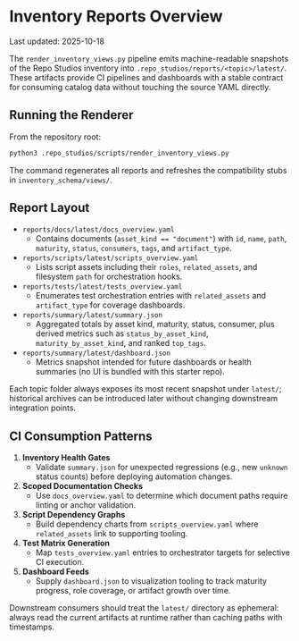 # Inventory Reports Overview

Last updated: 2025-10-18

The `render_inventory_views.py` pipeline emits machine-readable snapshots of the Repo Studios inventory into `.repo_studios/reports/<topic>/latest/`. These artifacts provide CI pipelines and dashboards with a stable contract for consuming catalog data without touching the source YAML directly.

## Running the Renderer

From the repository root:

```bash
python3 .repo_studios/scripts/render_inventory_views.py
```

The command regenerates all reports and refreshes the compatibility stubs in `inventory_schema/views/`.

## Report Layout

- `reports/docs/latest/docs_overview.yaml`
  - Contains documents (`asset_kind == "document"`) with `id`, `name`, `path`, `maturity`, `status`, `consumers`, `tags`, and `artifact_type`.
- `reports/scripts/latest/scripts_overview.yaml`
  - Lists script assets including their `roles`, `related_assets`, and filesystem `path` for orchestration hooks.
- `reports/tests/latest/tests_overview.yaml`
  - Enumerates test orchestration entries with `related_assets` and `artifact_type` for coverage dashboards.
- `reports/summary/latest/summary.json`
  - Aggregated totals by asset kind, maturity, status, consumer, plus derived metrics such as `status_by_asset_kind`, `maturity_by_asset_kind`, and ranked `top_tags`.
- `reports/summary/latest/dashboard.json`
  - Metrics snapshot intended for future dashboards or health summaries (no UI is bundled with this starter repo).

Each topic folder always exposes its most recent snapshot under `latest/`; historical archives can be introduced later without changing downstream integration points.

## CI Consumption Patterns

1. **Inventory Health Gates**
   - Validate `summary.json` for unexpected regressions (e.g., new `unknown` status counts) before deploying automation changes.
2. **Scoped Documentation Checks**
   - Use `docs_overview.yaml` to determine which document paths require linting or anchor validation.
3. **Script Dependency Graphs**
   - Build dependency charts from `scripts_overview.yaml` where `related_assets` link to supporting tooling.
4. **Test Matrix Generation**
   - Map `tests_overview.yaml` entries to orchestrator targets for selective CI execution.
5. **Dashboard Feeds**
   - Supply `dashboard.json` to visualization tooling to track maturity progress, role coverage, or artifact growth over time.

Downstream consumers should treat the `latest/` directory as ephemeral: always read the current artifacts at runtime rather than caching paths with timestamps.
